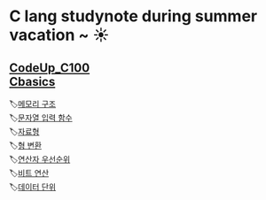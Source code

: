 # C lang studynote during summer vacation ~ ☀️

[CodeUp_C100](https://codeup.kr/problemsetsol.php?psid=23)<br>
[Cbasics](https://opentutorials.org/module/3921/23494)
---

🏷️[메모리 구조](http://www.tcpschool.com/c/c_memory_structure)<br>
🏷️[문자열 입력 함수](https://iridescent-zeal.tistory.com/2)<br>
🏷️[자료형](https://github.com/redzzzi/C23summer/blob/main/week2/writedown.md)<br>
🏷️[형 변환](http://www.tcpschool.com/c/c_datatype_typeConversion)<br>
🏷️[연산자 우선순위](https://dojang.io/mod/page/view.php?id=188)<br>
🏷️[비트 연산](http://www.tcpschool.com/c/c_refer_bitCalculation)<br>
🏷️[데이터 단위]()<br>
